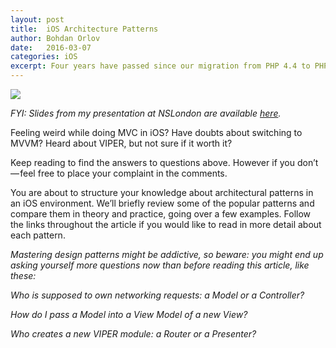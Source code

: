 ```yaml
---
layout: post
title:  iOS Architecture Patterns
author: Bohdan Orlov
date:   2016-03-07
categories: iOS
excerpt: Four years have passed since our migration from PHP 4.4 to PHP 5.3 at Badoo. It is high time to upgrade to a newer PHP, PHP 5.5. We’ve had many reasons to upgrade, apart from a number of new features, PHP 5.5 has greatly increased performance.
---
```


<img class="no-box-shadow" src="{{page.imgdir}}/1.png"/>

*FYI: Slides from my presentation at NSLondon are available <a href="http://slides.com/borlov/arch/fullscreen#/" target="_blank">here</a>.*

Feeling weird while doing MVC in iOS? Have doubts about switching to MVVM? Heard about VIPER, but not sure if it worth it?

Keep reading to find the answers to questions above. However if you don’t — feel free to place your complaint in the comments.

You are about to structure your knowledge about architectural patterns in an iOS environment. We’ll briefly review some of the popular patterns and compare them in theory and practice, going over a few examples. Follow the links throughout the article if you would like to read in more detail about each pattern.

*Mastering design patterns might be addictive, so beware: you might end up asking yourself more questions now than before reading this article, like these:*

*Who is supposed to own networking requests: a Model or a Controller?*

*How do I pass a Model into a View Model of a new View?*

*Who creates a new VIPER module: a Router or a Presenter?*
